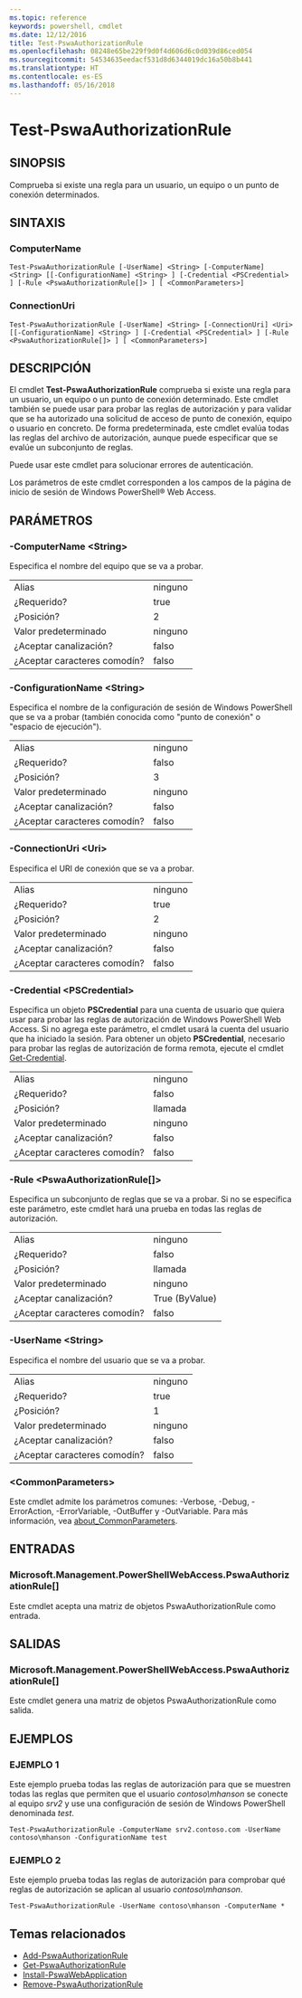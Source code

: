 ```yaml
---
ms.topic: reference
keywords: powershell, cmdlet
ms.date: 12/12/2016
title: Test-PswaAuthorizationRule
ms.openlocfilehash: 08248e65be229f9d0f4d606d6c0d039d86ced054
ms.sourcegitcommit: 54534635eedacf531d8d6344019dc16a50b8b441
ms.translationtype: HT
ms.contentlocale: es-ES
ms.lasthandoff: 05/16/2018
---
```

# <a name="test-pswaauthorizationrule"></a>Test-PswaAuthorizationRule

## <a name="synopsis"></a>SINOPSIS

Comprueba si existe una regla para un usuario, un equipo o un punto de conexión determinados.

## <a name="syntax"></a>SINTAXIS

### <a name="computername"></a>ComputerName
```
Test-PswaAuthorizationRule [-UserName] <String> [-ComputerName] <String> [[-ConfigurationName] <String> ] [-Credential <PSCredential> ] [-Rule <PswaAuthorizationRule[]> ] [ <CommonParameters>]
```

### <a name="connectionuri"></a>ConnectionUri
```
Test-PswaAuthorizationRule [-UserName] <String> [-ConnectionUri] <Uri> [[-ConfigurationName] <String> ] [-Credential <PSCredential> ] [-Rule <PswaAuthorizationRule[]> ] [ <CommonParameters>]
```

## <a name="description"></a>DESCRIPCIÓN

El cmdlet **Test-PswaAuthorizationRule** comprueba si existe una regla para un usuario, un equipo o un punto de conexión determinado.
Este cmdlet también se puede usar para probar las reglas de autorización y para validar que se ha autorizado una solicitud de acceso de punto de conexión, equipo o usuario en concreto.
De forma predeterminada, este cmdlet evalúa todas las reglas del archivo de autorización,
aunque puede especificar que se evalúe un subconjunto de reglas.

Puede usar este cmdlet para solucionar errores de autenticación.

Los parámetros de este cmdlet corresponden a los campos de la página de inicio de sesión de Windows PowerShell® Web Access.

## <a name="parameters"></a>PARÁMETROS

### <a name="-computername-ltstringgt"></a>-ComputerName &lt;String&gt;

Especifica el nombre del equipo que se va a probar.

|||
|-|-|
| Alias                              | ninguno                                 |
| ¿Requerido?                            | true                                 |
| ¿Posición?                            | 2                                    |
| Valor predeterminado                        | ninguno                                 |
| ¿Aceptar canalización?               | falso                                |
| ¿Aceptar caracteres comodín?          | falso                                |

### <a name="-configurationname-ltstringgt"></a>-ConfigurationName &lt;String&gt;

Especifica el nombre de la configuración de sesión de Windows PowerShell que se va a probar (también conocida como "punto de conexión" o "espacio de ejecución").

|||
|-|-|
| Alias                              | ninguno                                 |
| ¿Requerido?                            | falso                                |
| ¿Posición?                            | 3                                    |
| Valor predeterminado                        | ninguno                                 |
| ¿Aceptar canalización?               | falso                                |
| ¿Aceptar caracteres comodín?          | falso                                |

### <a name="-connectionuri-lturigt"></a>-ConnectionUri &lt;Uri&gt;

Especifica el URI de conexión que se va a probar.

|||
|-|-|
| Alias                              | ninguno                                 |
| ¿Requerido?                            | true                                 |
| ¿Posición?                            | 2                                    |
| Valor predeterminado                        | ninguno                                 |
| ¿Aceptar canalización?               | falso                                |
| ¿Aceptar caracteres comodín?          | falso                                |

### <a name="-credential-ltpscredentialgt"></a>-Credential &lt;PSCredential&gt;

Especifica un objeto **PSCredential** para una cuenta de usuario que quiera usar para probar las reglas de autorización de Windows PowerShell Web Access. Si no agrega este parámetro, el cmdlet usará la cuenta del usuario que ha iniciado la sesión. Para obtener un objeto **PSCredential**, necesario para probar las reglas de autorización de forma remota, ejecute el cmdlet [Get-Credential](http://go.microsoft.com/fwlink/?LinkID=293936).

|||
|-|-|
| Alias                              | ninguno                                 |
| ¿Requerido?                            | falso                                |
| ¿Posición?                            | llamada                                |
| Valor predeterminado                        | ninguno                                 |
| ¿Aceptar canalización?               | falso                                |
| ¿Aceptar caracteres comodín?          | falso                                |

### <a name="-rule-ltpswaauthorizationrulegt"></a>-Rule &lt;PswaAuthorizationRule\[\]&gt;

Especifica un subconjunto de reglas que se va a probar. Si no se especifica este parámetro, este cmdlet hará una prueba en todas las reglas de autorización.

|||
|-|-|
| Alias                              | ninguno                                 |
| ¿Requerido?                            | falso                                |
| ¿Posición?                            | llamada                                |
| Valor predeterminado                        | ninguno                                 |
| ¿Aceptar canalización?               | True (ByValue)                       |
| ¿Aceptar caracteres comodín?          | falso                                |

### <a name="-username-ltstringgt"></a>-UserName &lt;String&gt;

Especifica el nombre del usuario que se va a probar.

|||
|-|-|
| Alias                              | ninguno                                 |
| ¿Requerido?                            | true                                 |
| ¿Posición?                            | 1                                    |
| Valor predeterminado                        | ninguno                                 |
| ¿Aceptar canalización?               | falso                                |
| ¿Aceptar caracteres comodín?          | falso                                |

### <a name="ltcommonparametersgt"></a>&lt;CommonParameters&gt;

Este cmdlet admite los parámetros comunes: -Verbose, -Debug, -ErrorAction, -ErrorVariable, -OutBuffer y -OutVariable.
Para más información, vea [about_CommonParameters](http://go.microsoft.com/fwlink/p/?LinkID=113216).

## <a name="inputs"></a>ENTRADAS

### <a name="microsoftmanagementpowershellwebaccesspswaauthorizationrule"></a>Microsoft.Management.PowerShellWebAccess.PswaAuthorizationRule\[\]

Este cmdlet acepta una matriz de objetos PswaAuthorizationRule como entrada.

## <a name="outputs"></a>SALIDAS

### <a name="microsoftmanagementpowershellwebaccesspswaauthorizationrule"></a>Microsoft.Management.PowerShellWebAccess.PswaAuthorizationRule\[\]

Este cmdlet genera una matriz de objetos PswaAuthorizationRule como salida.

## <a name="examples"></a>EJEMPLOS

### <a name="example-1"></a>EJEMPLO 1

Este ejemplo prueba todas las reglas de autorización para que se muestren todas las reglas que permiten que el usuario *contoso\\mhanson* se conecte al equipo *srv2* y use una configuración de sesión de Windows PowerShell denominada *test*.

```
Test-PswaAuthorizationRule -ComputerName srv2.contoso.com -UserName contoso\mhanson -ConfigurationName test
```

### <a name="example-2"></a>EJEMPLO 2

Este ejemplo prueba todas las reglas de autorización para comprobar qué reglas de autorización se aplican al usuario *contoso\\mhanson*.

```
Test-PswaAuthorizationRule -UserName contoso\mhanson -ComputerName *
```

## <a name="related-topics"></a>Temas relacionados

- [Add-PswaAuthorizationRule](add-pswaauthorizationrule.md)
- [Get-PswaAuthorizationRule](get-pswaauthorizationrule.md)
- [Install-PswaWebApplication](install-pswawebapplication.md)
- [Remove-PswaAuthorizationRule](remove-pswaauthorizationrule.md)